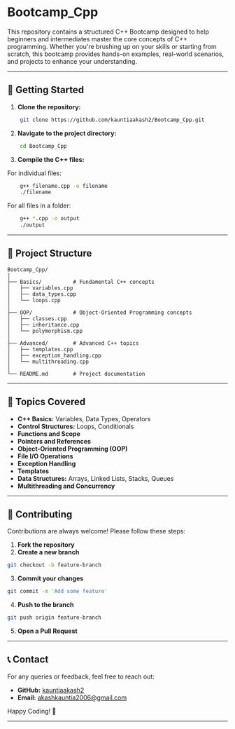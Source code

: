 # Bootcamp\_Cpp

This repository contains a structured C++ Bootcamp designed to help beginners and intermediates master the core concepts of C++ programming. Whether you're brushing up on your skills or starting from scratch, this bootcamp provides hands-on examples, real-world scenarios, and projects to enhance your understanding.

---

## 🚀 Getting Started

1. **Clone the repository:**

```bash
    git clone https://github.com/kauntiaakash2/Bootcamp_Cpp.git
```

2. **Navigate to the project directory:**

```bash
    cd Bootcamp_Cpp
```

3. **Compile the C++ files:**

For individual files:

```bash
    g++ filename.cpp -o filename
    ./filename
```

For all files in a folder:

```bash
    g++ *.cpp -o output
    ./output
```

---

## 📂 Project Structure

```
Bootcamp_Cpp/
│
├── Basics/          # Fundamental C++ concepts
│   ├── variables.cpp
│   ├── data_types.cpp
│   └── loops.cpp
│
├── OOP/             # Object-Oriented Programming concepts
│   ├── classes.cpp
│   ├── inheritance.cpp
│   └── polymorphism.cpp
│
├── Advanced/        # Advanced C++ topics
│   ├── templates.cpp
│   ├── exception_handling.cpp
│   └── multithreading.cpp
│
└── README.md        # Project documentation
```

---

## 📌 Topics Covered

* **C++ Basics:** Variables, Data Types, Operators
* **Control Structures:** Loops, Conditionals
* **Functions and Scope**
* **Pointers and References**
* **Object-Oriented Programming (OOP)**
* **File I/O Operations**
* **Exception Handling**
* **Templates**
* **Data Structures:** Arrays, Linked Lists, Stacks, Queues
* **Multithreading and Concurrency**

---

## 🤝 Contributing

Contributions are always welcome! Please follow these steps:

1. **Fork the repository**
2. **Create a new branch**

```bash
git checkout -b feature-branch
```

3. **Commit your changes**

```bash
git commit -m 'Add some feature'
```

4. **Push to the branch**

```bash
git push origin feature-branch
```

5. **Open a Pull Request**

---

## 📞 Contact

For any queries or feedback, feel free to reach out:

* **GitHub:** [kauntiaakash2](https://github.com/kauntiaakash2)
* **Email:** [akashkauntia2006@gmail.com](gmail.com)

Happy Coding! 🚀

---